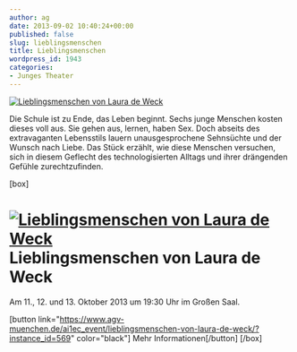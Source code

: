 ```yaml
---
author: ag
date: 2013-09-02 10:40:24+00:00
published: false
slug: lieblingsmenschen
title: Lieblingsmenschen
wordpress_id: 1943
categories:
- Junges Theater
---
```


[![Lieblingsmenschen von Laura de Weck](https://www.agv-muenchen.de/wp-content/uploads/2013/09/1278302_673960472633112_369249793_n.jpg)](https://www.agv-muenchen.de/ai1ec_event/lieblingsmenschen-von-laura-de-weck/?instance_id=548)

Die Schule ist zu Ende, das Leben beginnt. Sechs junge Menschen kosten dieses voll aus. Sie gehen aus, lernen, haben Sex. Doch abseits des extravaganten Lebensstils lauern unausgesprochene Sehnsüchte und der Wunsch nach Liebe.
Das Stück erzählt, wie diese Menschen versuchen, sich in diesem Geflecht des technologisierten Alltags und ihrer drängenden Gefühle zurechtzufinden.

[box]

# [![Lieblingsmenschen von Laura de Weck](https://www.agv-muenchen.de/wp-content/uploads/2013/09/1278302_673960472633112_369249793_n.jpg)](https://www.agv-muenchen.de/ai1ec_event/lieblingsmenschen-von-laura-de-weck/?instance_id=548)Lieblingsmenschen von Laura de Weck

Am 11., 12. und 13. Oktober 2013 um 19:30 Uhr im Großen Saal.

[button link="https://www.agv-muenchen.de/ai1ec_event/lieblingsmenschen-von-laura-de-weck/?instance_id=569" color="black"] Mehr Informationen[/button]
[/box]

